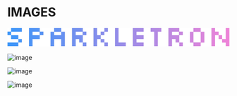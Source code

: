 # IMAGES

![image](SPARKLETRON.png)

![image](reg_24k_ram_enable.jpg)

![image](reg_sound_cache.jpg)

![image](reg_swap_bios_enable.jpg)
